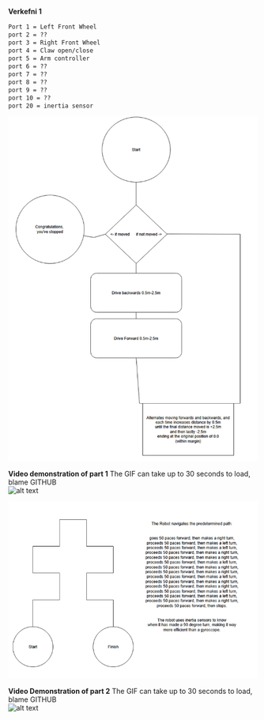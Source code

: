 **Verkefni 1**


    Port 1 = Left Front Wheel
    port 2 = ??
    port 3 = Right Front Wheel
    port 4 = Claw open/close
    port 5 = Arm controller
    port 6 = ??
    port 7 = ??
    port 8 = ??
    port 9 = ??
    port 10 = ??
    port 20 = inertia sensor


![Alt text](./robotics_thinkmap_part_1_fixed.png)



**Video demonstration of part 1**
The GIF can take up to 30 seconds to load, blame GITHUB
<br>
![alt text](VID_1.gif)


![Alt text](./Robotics_thinkmap_part_2_fixed.png)


**Video Demonstration of part 2**
The GIF can take up to 30 seconds to load, blame GITHUB
<br>
![alt text](VID_2.2.gif)